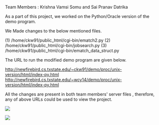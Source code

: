 Team Members : Krishna Vamsi Somu and Sai Pranav Datrika

As a part of this project, we worked on the Python/Oracle version of the demo program.

We Made changes to the below mentioned files.

(1) /home/ckw91/public_html/cgi-bin/ematch2.py
(2) /home/ckw91/public_html/cgi-bin/jobsearch.py
(3) /home/ckw91/public_html/cgi-bin/ematch_data_struct.py

The URL to run the modified demo program are given below.

http://newfirebird.cs.txstate.edu/~ckw91/demo/proc/unix-version/html/index-py.html
http://newfirebird.cs.txstate.edu/~wcy14/demo/proc/unix-version/html/index-py.html

All the changes are present in both team members' server files , therefore, any of above URLs could be used to view the project.

![](https://github.com/SaiPranavDatrika/SurfJob/raw/main/4.1.png)

![](https://github.com/SaiPranavDatrika/SurfJob/blob/main/Screenshots/2.2.png)

